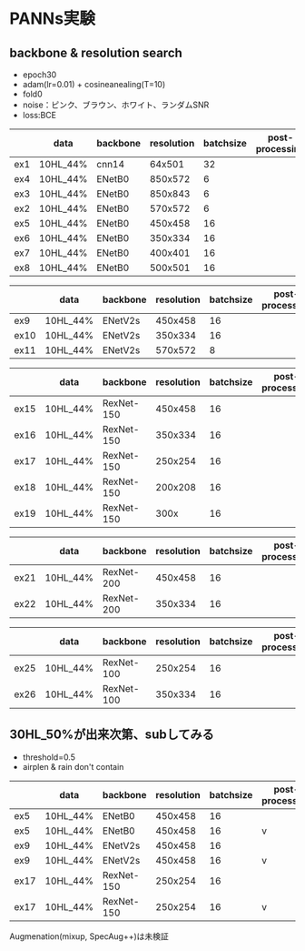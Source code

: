 # PANNs実験

## backbone & resolution search

+ epoch30
+ adam(lr=0.01) + cosineanealing(T=10)
+ fold0
+ noise：ピンク、ブラウン、ホワイト、ランダムSNR 
+ loss:BCE

||data|backbone|resolution|batchsize|post-processing|local_F1|train_soundscape(F1)|memo|
|---|---|---|---|---|---|---|---|---|
|ex1|10HL_44%|cnn14|64x501|32||0.1470|
|ex4|10HL_44%|ENetB0|850x572|6||0.3218
|ex3|10HL_44%|ENetB0|850x843|6||0.2537
|ex2|10HL_44%|ENetB0|570x572|6||0.3753||hop_size=190
|ex5|10HL_44%|ENetB0|450x458|16||**0.5465**||hop_size=350
|ex6|10HL_44%|ENetB0|350x334|16||0.4094||hop_size=480
|ex7|10HL_44%|ENetB0|400x401|16||0.4495||hop_size=400
|ex8|10HL_44%|ENetB0|500x501|16||0.4131||hop_size=320

||data|backbone|resolution|batchsize|post-processing|local_F1|train_soundscape(F1)|memo|
|---|---|---|---|---|---|---|---|---|
|ex9|10HL_44%|ENetV2s|450x458|16||**0.5978**|
|ex10|10HL_44%|ENetV2s|350x334|16||0.5537|
|ex11|10HL_44%|ENetV2s|570x572|8||0.4825|

||data|backbone|resolution|batchsize|post-processing|local_F1|train_soundscape(F1)|memo|
|---|---|---|---|---|---|---|---|---|
|ex15|10HL_44%|RexNet-150|450x458|16||0.3440|
|ex16|10HL_44%|RexNet-150|350x334|16||0.4977|
|ex17|10HL_44%|RexNet-150|250x254|16||**0.6155**|
|ex18|10HL_44%|RexNet-150|200x208|16||0.5475|
|ex19|10HL_44%|RexNet-150|300x|16||0.5309|

||data|backbone|resolution|batchsize|post-processing|local_F1|train_soundscape(F1)|memo|
|---|---|---|---|---|---|---|---|---|
|ex21|10HL_44%|RexNet-200|450x458|16||0.2485|
|ex22|10HL_44%|RexNet-200|350x334|16||0.2557|

||data|backbone|resolution|batchsize|post-processing|local_F1|train_soundscape(F1)|memo|
|---|---|---|---|---|---|---|---|---|
|ex25|10HL_44%|RexNet-100|250x254|16||0.4996|
|ex26|10HL_44%|RexNet-100|350x334|16||0.3968|

## 30HL_50%が出来次第、subしてみる
+ threshold=0.5
+ airplen & rain don't contain

||data|backbone|resolution|batchsize|post-processing|train_soundscape(F1)|LB|memo|
|---|---|---|---|---|---|---|---|---|
|ex5|10HL_44%|ENetB0|450x458|16||
|ex5|10HL_44%|ENetB0|450x458|16|v|
|ex9|10HL_44%|ENetV2s|450x458|16||
|ex9|10HL_44%|ENetV2s|450x458|16|v|
|ex17|10HL_44%|RexNet-150|250x254|16|
|ex17|10HL_44%|RexNet-150|250x254|16|v

Augmenation(mixup, SpecAug++)は未検証
